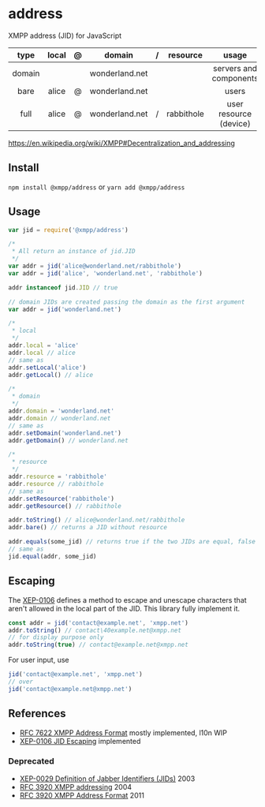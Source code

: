 # address

XMPP address (JID) for JavaScript

|  type  | local |  @  |     domain     |  /  |  resource  |         usage          |
| :----: | :---: | :-: | :------------: | :-: | :--------: | :--------------------: |
| domain |       |     | wonderland.net |     |            | servers and components |
|  bare  | alice |  @  | wonderland.net |     |            |         users          |
|  full  | alice |  @  | wonderland.net |  /  | rabbithole | user resource (device) |

https://en.wikipedia.org/wiki/XMPP#Decentralization_and_addressing

## Install

`npm install @xmpp/address` or `yarn add @xmpp/address`

## Usage

```js
var jid = require('@xmpp/address')

/*
 * All return an instance of jid.JID
 */
var addr = jid('alice@wonderland.net/rabbithole')
var addr = jid('alice', 'wonderland.net', 'rabbithole')

addr instanceof jid.JID // true

// domain JIDs are created passing the domain as the first argument
var addr = jid('wonderland.net')

/*
 * local
 */
addr.local = 'alice'
addr.local // alice
// same as
addr.setLocal('alice')
addr.getLocal() // alice

/*
 * domain
 */
addr.domain = 'wonderland.net'
addr.domain // wonderland.net
// same as
addr.setDomain('wonderland.net')
addr.getDomain() // wonderland.net

/*
 * resource
 */
addr.resource = 'rabbithole'
addr.resource // rabbithole
// same as
addr.setResource('rabbithole')
addr.getResource() // rabbithole

addr.toString() // alice@wonderland.net/rabbithole
addr.bare() // returns a JID without resource

addr.equals(some_jid) // returns true if the two JIDs are equal, false otherwise
// same as
jid.equal(addr, some_jid)
```

## Escaping

The [XEP-0106](http://xmpp.org/extensions/xep-0106.html) defines a method to escape and unescape characters that aren't allowed in the local part of the JID. This library fully implement it.

```js
const addr = jid('contact@example.net', 'xmpp.net')
addr.toString() // contact\40example.net@xmpp.net
// for display purpose only
addr.toString(true) // contact@example.net@xmpp.net
```

For user input, use

```js
jid('contact@example.net', 'xmpp.net')
// over
jid('contact@example.net@xmpp.net')
```

## References

- [RFC 7622 XMPP Address Format](https://tools.ietf.org/html/rfc7622) mostly implemented, l10n WIP
- [XEP-0106 JID Escaping](https://xmpp.org/extensions/xep-0106.html) implemented

### Deprecated

- [XEP-0029 Definition of Jabber Identifiers (JIDs)](https://xmpp.org/extensions/xep-0029.html) 2003
- [RFC 3920 XMPP addressing](https://tools.ietf.org/html/rfc3920#section-3) 2004
- [RFC 3920 XMPP Address Format](https://tools.ietf.org/html/rfc6122) 2011
